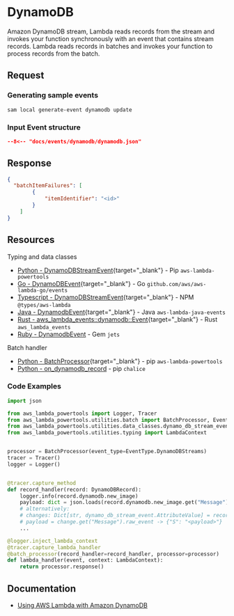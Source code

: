 # DynamoDB

Amazon DynamoDB stream, Lambda reads records from the stream and invokes your function synchronously with an event that contains stream records.
Lambda reads records in batches and invokes your function to process records from the batch.

## Request

### Generating sample events

```shell
sam local generate-event dynamodb update
```

### Input Event structure

```json
--8<-- "docs/events/dynamodb/dynamodb.json"
```

## Response

```json title="Response schema"
{ 
  "batchItemFailures": [ 
        {
            "itemIdentifier": "<id>"
        }
    ]
}
```

## Resources

Typing and data classes

- [Python - DynamoDBStreamEvent](https://awslabs.github.io/aws-lambda-powertools-python/latest/utilities/data_classes/#dynamodb-streams){target="_blank"} - Pip `aws-lambda-powertools`
- [Go - DynamoDBEvent](https://github.com/aws/aws-lambda-go/blob/main/events/README_DynamoDB.md){target="_blank"} - Go `github.com/aws/aws-lambda-go/events`
- [Typescript - DynamoDBStreamEvent](https://github.com/DefinitelyTyped/DefinitelyTyped/blob/master/types/aws-lambda/trigger/dynamodb-stream.d.ts){target="_blank"} - NPM `@types/aws-lambda`
- [Java - DynamodbEvent](https://github.com/aws/aws-lambda-java-libs/blob/master/aws-lambda-java-events/src/main/java/com/amazonaws/services/lambda/runtime/events/DynamodbEvent.java){target="_blank"} - Java `aws-lambda-java-events`
- [Rust - aws_lambda_events::dynamodb::Event](https://docs.rs/aws_lambda_events/latest/aws_lambda_events/dynamodb/index.html){target="_blank"} - Rust `aws_lambda_events`
- [Ruby - DynamodbEvent](https://rubyonjets.com/docs/events/dynamodb/) - Gem `jets`

Batch handler

- [Python - BatchProcessor](https://awslabs.github.io/aws-lambda-powertools-python/latest/utilities/batch/#processing-messages-from-dynamodb){target="_blank"} - pip `aws-lambda-powertools`
- [Python - on_dynamodb_record](https://aws.github.io/chalice/topics/events.html#dynamodb-events) - pip `chalice`

### Code Examples

```python title="Example using AWS Lambda Powertool (Python)"
import json

from aws_lambda_powertools import Logger, Tracer
from aws_lambda_powertools.utilities.batch import BatchProcessor, EventType, batch_processor
from aws_lambda_powertools.utilities.data_classes.dynamo_db_stream_event import DynamoDBRecord
from aws_lambda_powertools.utilities.typing import LambdaContext


processor = BatchProcessor(event_type=EventType.DynamoDBStreams)
tracer = Tracer()
logger = Logger()


@tracer.capture_method
def record_handler(record: DynamoDBRecord):
    logger.info(record.dynamodb.new_image)
    payload: dict = json.loads(record.dynamodb.new_image.get("Message").get_value)
    # alternatively:
    # changes: Dict[str, dynamo_db_stream_event.AttributeValue] = record.dynamodb.new_image
    # payload = change.get("Message").raw_event -> {"S": "<payload>"}
    ...

@logger.inject_lambda_context
@tracer.capture_lambda_handler
@batch_processor(record_handler=record_handler, processor=processor)
def lambda_handler(event, context: LambdaContext):
    return processor.response()
```

## Documentation

- [Using AWS Lambda with Amazon DynamoDB](https://docs.aws.amazon.com/lambda/latest/dg/with-ddb.html)
